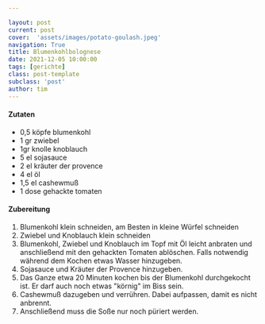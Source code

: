 ```yaml
---

layout: post
current: post
cover:  'assets/images/potato-goulash.jpeg'
navigation: True
title: Blumenkohlbolognese
date: 2021-12-05 10:00:00
tags: [gerichte]
class: post-template
subclass: 'post'
author: tim
---
```


#### Zutaten
  * 0,5 köpfe blumenkohl
  * 1 gr zwiebel
  * 1gr knolle knoblauch
  * 5 el sojasauce
  * 2 el kräuter der provence
  * 4 el öl
  * 1,5 el cashewmuß
  * 1 dose gehackte tomaten


#### Zubereitung

1. Blumenkohl klein schneiden, am Besten in kleine Würfel schneiden
2. Zwiebel und Knoblauch klein schneiden
3. Blumenkohl, Zwiebel und Knoblauch im Topf mit Öl leicht anbraten und anschließend mit den gehackten Tomaten ablöschen. Falls notwendig während dem Kochen etwas Wasser hinzugeben.
4. Sojasauce und Kräuter der Provence hinzugeben.
5. Das Ganze etwa 20 Minuten kochen bis der Blumenkohl durchgekocht ist. Er darf auch noch etwas "körnig" im Biss sein.
6. Cashewmuß dazugeben und verrühren. Dabei aufpassen, damit es nicht anbrennt.
7. Anschließend muss die Soße nur noch püriert werden.

